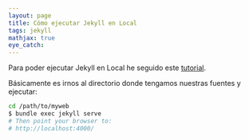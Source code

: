 ```yaml
---
layout: page
title: Cómo ejecutar Jekyll en Local
tags: jekyll
mathjax: true
eye_catch: 
--- 
```


Para poder ejecutar Jekyll en Local he seguido este [tutorial](https://jekyllrb.com/docs/quickstart/).

Básicamente es irnos al directorio donde tengamos nuestras fuentes y ejecutar:

```sh
cd /path/to/myweb
$ bundle exec jekyll serve
# Then point your browser to:
# http://localhost:4000/
```
